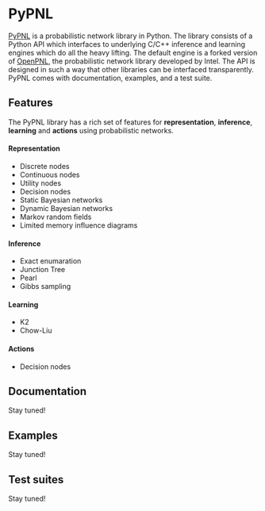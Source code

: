 # PyPNL

[PyPNL](https://github.com/ValueFromData/PyPNL) is a probabilistic network
library in Python. The library consists of a Python API which interfaces to
underlying C/C++ inference and learning engines which do all the heavy lifting. The default engine is a forked version of
[OpenPNL](http://sourceforge.net/projects/openpnl/), the probabilistic network library developed by Intel. The API is designed in such a way that other libraries can be interfaced transparently. PyPNL comes with documentation, examples, and a test suite.

## Features

The PyPNL library has a rich set of features for **representation**, **inference**, **learning** and **actions** using probabilistic networks. 

#### Representation

- Discrete nodes
- Continuous nodes
- Utility nodes
- Decision nodes
- Static Bayesian networks
- Dynamic Bayesian networks
- Markov random fields
- Limited memory influence diagrams

#### Inference

- Exact enumaration 
- Junction Tree
- Pearl
- Gibbs sampling

#### Learning

- K2
- Chow-Liu

#### Actions

- Decision nodes

## Documentation

Stay tuned!


## Examples

Stay tuned!


## Test suites

Stay tuned!








